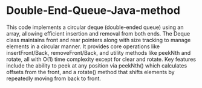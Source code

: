 # Double-End-Queue-Java-method

This code implements a circular deque (double-ended queue) using an array, allowing efficient insertion and removal from both ends. The Deque class maintains front and rear pointers along with size tracking to manage elements in a circular manner. It provides core operations like insertFront/Back, removeFront/Back, and utility methods like peekNth and rotate, all with O(1) time complexity except for clear and rotate. Key features include the ability to peek at any position via peekNth() which calculates offsets from the front, and a rotate() method that shifts elements by repeatedly moving from back to front. 
